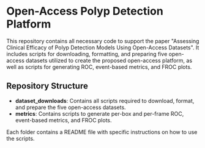 # Open-Access Polyp Detection Platform

This repository contains all necessary code to support the paper "Assessing Clinical Efficacy of Polyp Detection Models Using Open-Access Datasets". It includes scripts for downloading, formatting, and preparing five open-access datasets utilized to create the proposed open-access platform, as well as scripts for generating ROC, event-based metrics, and FROC plots.

## Repository Structure

- **dataset_downloads**: Contains all scripts required to download, format, and prepare the five open-access datasets.
- **metrics**: Contains scripts to generate per-box and per-frame ROC, event-based metrics, and FROC plots.

Each folder contains a README file with specific instructions on how to use the scripts.

